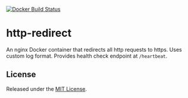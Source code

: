 [![Docker Build Status](https://img.shields.io/docker/build/datacite/http-redirect.svg)](https://hub.docker.com/r/datacite/http-redirect/)

# http-redirect

An nginx Docker container that redirects all http requests to https. Uses custom log format. Provides health check endpoint at `/heartbeat`.

## License
Released under the [MIT License](https://github.com/datacite/http-redirect/blob/master/LICENSE).
